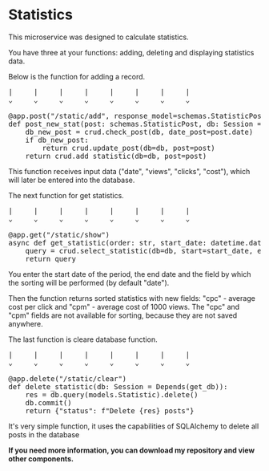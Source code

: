 # Statistics

This microservice was designed to calculate statistics.

You have three at your functions: adding, deleting and displaying statistics data.


Below is the function for adding a record.
<pre>
|     |     |     |     |     |     |     |
⌄     ⌄     ⌄     ⌄     ⌄     ⌄     ⌄     ⌄

@app.post("/static/add", response_model=schemas.StatisticPost)
def post_new_stat(post: schemas.StatisticPost, db: Session = Depends(get_db)):
    db_new_post = crud.check_post(db, date_post=post.date)
    if db_new_post:
        return crud.update_post(db=db, post=post)
    return crud.add_statistic(db=db, post=post)</pre>
    
    
This  function receives input data ("date", "views", "clicks", "cost"), which will later be entered into the database. 


The next function for get statistics.
<pre>
|     |     |     |     |     |     |     |
⌄     ⌄     ⌄     ⌄     ⌄     ⌄     ⌄     ⌄

@app.get("/static/show")
async def get_statistic(order: str, start_date: datetime.date, end_date: datetime.date, db: Session = Depends(get_db)):
    query = crud.select_statistic(db=db, start=start_date, end=end_date, order=order)
    return query</pre>
    
You enter the start date of the period, the end date and the field by which the sorting will be performed (by default "date").

Then the function returns sorted statistics with new fields: "cpc" - average cost per click and "cpm" - average cost of 1000 views.
The "cpc" and "cpm" fields are not available for sorting, because they are not saved anywhere.

The last function is cleare database function.
<pre>
|     |     |     |     |     |     |     |
⌄     ⌄     ⌄     ⌄     ⌄     ⌄     ⌄     ⌄

@app.delete("/static/clear")
def delete_statistic(db: Session = Depends(get_db)):
    res = db.query(models.Statistic).delete()
    db.commit()
    return {"status": f"Delete {res} posts"}</pre>
    
It's very simple function, it uses the capabilities of SQLAlchemy to delete all posts in the database    

**If you need more information, you can download my repository and view other components.**
